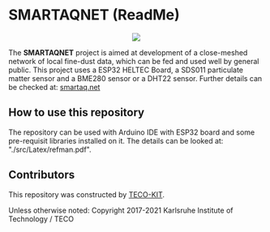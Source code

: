 # SMARTAQNET (ReadMe)
 
<p align="center">
    <img src="11-resources/02-images/readme.png">
</p>
 
The **SMARTAQNET** project is aimed at development of a close-meshed network of local fine-dust data, which can be fed and used well by general public.
This project uses a ESP32 HELTEC Board, a SDS011 particulate matter sensor and a BME280 sensor or a DHT22 sensor. Further details can be checked at:
[smartaq.net](http://www.smartaq.net "SMARTAQNET Website")
 
## How to use this repository
The repository can be used with Arduino IDE with ESP32 board and some pre-requisit libraries installed on it. The details can be looked at: "./src/Latex/refman.pdf".
 
## Contributors
This repository was constructed by [TECO-KIT](https://www.teco.edu/ "TECO-KIT").

Unless otherwise noted: 
Copyright 2017-2021 Karlsruhe Institute of Technology / TECO
